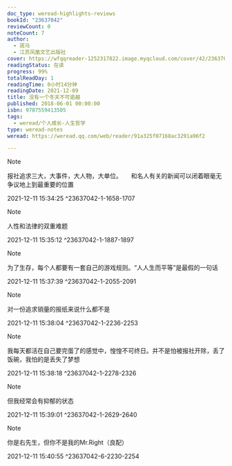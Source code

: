 ```yaml
---
doc_type: weread-highlights-reviews
bookId: "23637042"
reviewCount: 0
noteCount: 7
author:
  - 斑马
  - 江苏凤凰文艺出版社
cover: https://wfqqreader-1252317822.image.myqcloud.com/cover/42/23637042/t7_23637042.jpg
readingStatus: 在读
progress: 99%
totalReadDay: 1
readingTime: 0小时14分钟
readingDate: 2021-12-09
title: 没有一个冬天不可逾越
published: 2018-06-01 00:00:00
isbn: 9787559413505
tags:
  - weread/个人成长-人生哲学
type: weread-notes
weread: https://weread.qq.com/web/reader/91a325f07168ac3291a96f2

---
```





> [!NOTE] 
> 报社追求三大，大事件，大人物，大单位。　　和名人有关的新闻可以闭着眼毫无争议地上到最重要的位置
> 
> 2021-12-11 15:34:25 ^23637042-1-1658-1707

> [!NOTE] 
> 人性和法律的双重难题
> 
> 2021-12-11 15:35:12 ^23637042-1-1887-1897

> [!NOTE] 
> 为了生存，每个人都要有一套自己的游戏规则。“人人生而平等”是最假的一句话
> 
> 2021-12-11 15:37:39 ^23637042-1-2055-2091

> [!NOTE] 
> 对一份追求销量的报纸来说什么都不是
> 
> 2021-12-11 15:38:04 ^23637042-1-2236-2253

> [!NOTE] 
> 我每天都活在自己要完蛋了的感觉中，惶惶不可终日。并不是怕被报社开除，丢了饭碗，我怕的是丢失了梦想
> 
> 2021-12-11 15:38:18 ^23637042-1-2278-2326

> [!NOTE] 
> 但我经常会有抑郁的状态
> 
> 2021-12-11 15:39:01 ^23637042-1-2629-2640











> [!NOTE] 
> 你是右先生，但你不是我的Mr.Right（良配）
> 
> 2021-12-11 15:40:55 ^23637042-6-2230-2254

